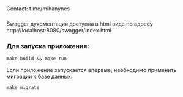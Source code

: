 ###
  Contact: t.me/mihanynes
###
  Swagger дукоментация доступна в html виде по адресу http://localhost:8080/swagger/index.html
### Для запуска приложения:

```
make build && make run
```

Если приложение запускается впервые, необходимо применить миграции к базе данных:

```
make migrate
```
